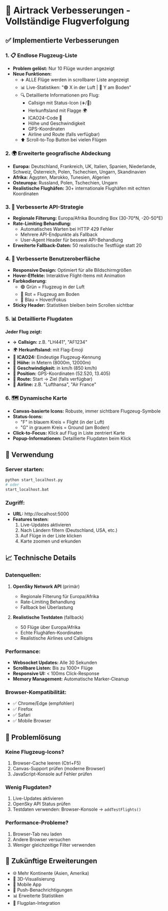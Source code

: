 # 🚀 Airtrack Verbesserungen - Vollständige Flugverfolgung

## ✅ Implementierte Verbesserungen

### 1. 📋 Endlose Flugzeug-Liste
- **Problem gelöst:** Nur 10 Flüge wurden angezeigt
- **Neue Funktionen:**
  - ✈️ ALLE Flüge werden in scrollbarer Liste angezeigt
  - 📊 Live-Statistiken: "🟢 X in der Luft | 🔴 Y am Boden"
  - 🔍 Detaillierte Informationen pro Flug:
    - Callsign mit Status-Icon (✈️/🛬)
    - Herkunftsland mit Flagge 🌍
    - ICAO24-Code 📡
    - Höhe und Geschwindigkeit
    - GPS-Koordinaten
    - Airline und Route (falls verfügbar)
  - ⬆️ Scroll-to-Top Button bei vielen Flügen

### 2. 🌍 Erweiterte geografische Abdeckung
- **Europa:** Deutschland, Frankreich, UK, Italien, Spanien, Niederlande, Schweiz, Österreich, Polen, Tschechien, Ungarn, Skandinavien
- **Afrika:** Ägypten, Marokko, Tunesien, Algerien
- **Osteuropa:** Russland, Polen, Tschechien, Ungarn
- **Realistische Flughäfen:** 30+ internationale Flughäfen mit echten Koordinaten

### 3. 🎯 Verbesserte API-Strategie
- **Regionale Filterung:** Europa/Afrika Bounding Box (30-70°N, -20-50°E)
- **Rate-Limiting Behandlung:** 
  - Automatisches Warten bei HTTP 429 Fehler
  - Mehrere API-Endpunkte als Fallback
  - User-Agent Header für bessere API-Behandlung
- **Erweiterte Fallback-Daten:** 50 realistische Testflüge statt 20

### 4. 🎨 Verbesserte Benutzeroberfläche
- **Responsive Design:** Optimiert für alle Bildschirmgrößen
- **Hover-Effekte:** Interaktive Flight-Items mit Animation
- **Farbkodierung:**
  - 🟢 Grün = Flugzeug in der Luft
  - 🔴 Rot = Flugzeug am Boden
  - 🔵 Blau = Hover/Fokus
- **Sticky Header:** Statistiken bleiben beim Scrollen sichtbar

### 5. 📊 Detaillierte Flugdaten
**Jeder Flug zeigt:**
- ✈️ **Callsign:** z.B. "LH441", "AF1234"
- 🌍 **Herkunftsland:** mit Flag-Emoji
- 📡 **ICAO24:** Eindeutige Flugzeug-Kennung
- 📏 **Höhe:** in Metern (8000m, 12000m)
- 🏃 **Geschwindigkeit:** in km/h (850 km/h)
- 📍 **Position:** GPS-Koordinaten (52.520, 13.405)
- 🛫 **Route:** Start → Ziel (falls verfügbar)
- 🏢 **Airline:** z.B. "Lufthansa", "Air France"

### 6. 🗺️ Dynamische Karte
- **Canvas-basierte Icons:** Robuste, immer sichtbare Flugzeug-Symbole
- **Status-Icons:**
  - "F" in blauem Kreis = Flight (in der Luft)
  - "G" in grauem Kreis = Ground (am Boden)
- **Click-to-Focus:** Klick auf Flug in Liste zentriert Karte
- **Popup-Informationen:** Detaillierte Flugdaten beim Klick

## 🔧 Verwendung

### Server starten:
```bash
python start_localhost.py
# oder
start_localhost.bat
```

### Zugriff:
- **URL:** http://localhost:5000
- **Features testen:**
  1. Live-Updates aktivieren
  2. Nach Ländern filtern (Deutschland, USA, etc.)
  3. Auf Flüge in der Liste klicken
  4. Karte zoomen und erkunden

## 📈 Technische Details

### Datenquellen:
1. **OpenSky Network API** (primär)
   - Regionale Filterung für Europa/Afrika
   - Rate-Limiting Behandlung
   - Fallback bei Überlastung

2. **Realistische Testdaten** (fallback)
   - 50 Flüge über Europa/Afrika
   - Echte Flughäfen-Koordinaten
   - Realistische Airlines und Callsigns

### Performance:
- **Websocket Updates:** Alle 30 Sekunden
- **Scrollbare Listen:** Bis zu 1000+ Flüge
- **Responsive UI:** < 100ms Click-Response
- **Memory Management:** Automatische Marker-Cleanup

### Browser-Kompatibilität:
- ✅ Chrome/Edge (empfohlen)
- ✅ Firefox
- ✅ Safari
- ✅ Mobile Browser

## 🐛 Problemlösung

### Keine Flugzeug-Icons?
1. Browser-Cache leeren (Ctrl+F5)
2. Canvas-Support prüfen (moderne Browser)
3. JavaScript-Konsole auf Fehler prüfen

### Wenig Flugdaten?
1. Live-Updates aktivieren
2. OpenSky API Status prüfen
3. Testdaten verwenden: Browser-Konsole → `addTestFlights()`

### Performance-Probleme?
1. Browser-Tab neu laden
2. Andere Browser versuchen
3. Weniger gleichzeitige Filter verwenden

## 🎯 Zukünftige Erweiterungen

- 🌐 Mehr Kontinente (Asien, Amerika)
- 🎨 3D-Visualisierung
- 📱 Mobile App
- 🔔 Push-Benachrichtigungen
- 📊 Erweiterte Statistiken
- 🛫 Flugplan-Integration
